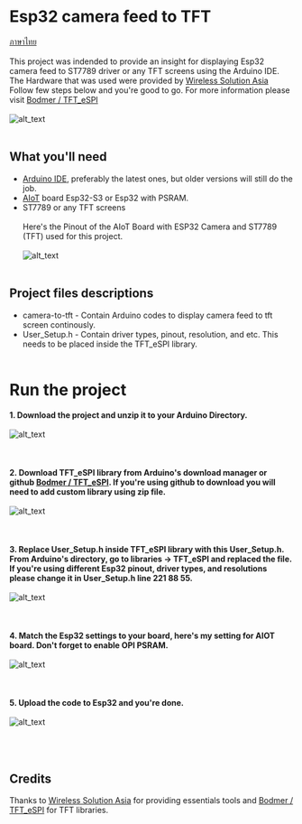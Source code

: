 # Esp32 camera feed to TFT
[ภาษาไทย](https://github.com/San279/Esp32-camera-to-tft/blob/main/README-th.md)
<br/>
<br/>
This project was indended to provide an insight for displaying Esp32 camera feed to ST7789 driver or any TFT screens using the Arduino IDE. The Hardware that was used were provided by [Wireless Solution Asia](https://wirelesssolution.asia/) Follow few steps below and you're good to go. For more information please visit [Bodmer / TFT_eSPI](https://github.com/Bodmer/TFT_eSPI/blob/master/README.md)<br/> <br/>
![alt_text](/images-for-readme/AIOT.PNG)
<br/> <br/>
## What you'll need
- [Arduino IDE](https://www.arduino.cc/en/software), preferably the latest ones, but older versions will still do the job.
- [AIoT](https://wirelesssolution.asia/) board Esp32-S3 or Esp32 with PSRAM.
- ST7789 or any TFT screens <br/> <br/>
  Here's the Pinout of the AIoT Board with ESP32 Camera and ST7789 (TFT) used for this project. <br/> <br/>
  ![alt_text](/images-for-readme/pinout.PNG)
 <br/> <br/>
## Project files descriptions
- camera-to-tft - Contain Arduino codes to display camera feed to tft screen continously.
- User_Setup.h - Contain driver types, pinout, resolution, and etc. This needs to be placed inside the TFT_eSPI library.  <br/> <br/>
 # Run the project
<strong> 1. Download the project and unzip it to your Arduino Directory. </strong> <br/> <br/>
![alt_text](/images-for-readme/download_directory.PNG)
 <br/> <br/> <br/> <br/>
<strong> 2. Download TFT_eSPI library from Arduino's download manager or github [Bodmer / TFT_eSPI](https://github.com/Bodmer/TFT_eSPI/blob/master/README.md). If you're using github to download you will need to add custom library using zip file. </strong> <br/> <br/>
![alt_text](/images-for-readme/library_manager.PNG)
 <br/> <br/><br/> <br/>
<strong> 3. Replace User_Setup.h inside TFT_eSPI library with this User_Setup.h. From Arduino's directory, go to libraries -> TFT_eSPI and replaced the file.
If you're using different Esp32 pinout, driver types, and resolutions please change it in User_Setup.h line 221 88 55. </strong>  <br/> <br/>
![alt_text](/images-for-readme/replace.PNG)
 <br/> <br/> <br/> <br/>
<strong> 4. Match the Esp32 settings to your board, here's my setting for AIOT board. Don't forget to enable OPI PSRAM. </strong> <br/> <br/>
 ![alt_text](/images-for-readme/esp_setup.PNG)
 <br/> <br/> <br/> <br/>
<strong> 5. Upload the code to Esp32 and you're done. </strong> <br/> <br/>
![alt_text](/images-for-readme/AIOT.PNG)
 <br/> <br/> <br/> <br/>
## Credits
Thanks to [Wireless Solution Asia](https://wirelesssolution.asia/) for providing essentials tools and [Bodmer / TFT_eSPI](https://github.com/Bodmer/TFT_eSPI/blob/master/README.md) for TFT libraries.
